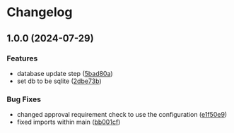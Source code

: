 # Changelog

## 1.0.0 (2024-07-29)


### Features

* database update step ([5bad80a](https://github.com/ubiquibot/automated-merging/commit/5bad80a8049890dcf16a5661caadfdacc89fdf2b))
* set db to be sqlite ([2dbe73b](https://github.com/ubiquibot/automated-merging/commit/2dbe73be10f9ae436050f6b3626890db847c166c))


### Bug Fixes

* changed approval requirement check to use the configuration ([e1f50e9](https://github.com/ubiquibot/automated-merging/commit/e1f50e95576f81ce01196bbdc0890b0617bf23df))
* fixed imports within main ([bb001cf](https://github.com/ubiquibot/automated-merging/commit/bb001cf3204593a79b2d214941940a9a44675c00))
